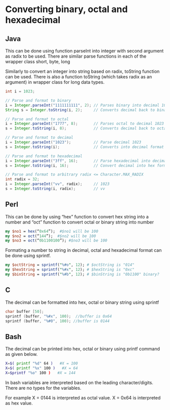 # Converting binary, octal and hexadecimal
## Java

This can be done using function parseInt into integer with second argument as radix to be used.
There are similar parse functions in each of the wrapper class short, byte, long

Similarly to convert an integer into string based on radix, toString function can be used.
There is also a function toString (which takes radix as an argument) in wrapper class for long data types.

```java
int i = 1023;

// Parse and format to binary
i = Integer.parseInt("1111111111", 2); // Parses binary into decimal 1023
String s = Integer.toString(i, 2);     // Converts decimal back to binary formatted string 1111111111

// Parse and format to octal
i = Integer.parseInt("1777", 8);       // Parses octal to decimal 1023
s = Integer.toString(i, 8);            // Converts decimal back to octal formatted string 1777

// Parse and format to decimal
i = Integer.parseInt("1023");          // Parse decimal 1023
s = Integer.toString(i);               // Converts into decimal format 1023

// Parse and format to hexadecimal
i = Integer.parseInt("3ff", 16);       // Parse hexadecimal into decimal 1023
s = Integer.toString(i, 16);           // Convert decimal into hex formatted string 3ff

// Parse and format to arbitrary radix <= Character.MAX_RADIX
int radix = 32;
i = Integer.parseInt("vv", radix);     // 1023
s = Integer.toString(i, radix);        // vv
```

## Perl

This can be done by using “hex” function to convert hex string into a number and “oct” function to convert octal or binary string into number

```perl 
my $no1 = hex(“0x64”);  #$no1 will be 100
my $no2 = oct(“144”);  #$no2 will be 100
my $no3 = oct(“0b1100100”); #$no3 will be 100
```

Formating a number to string in decimal, octal and hexadecimal format can be done using sprintf.

```perl
my $octString = sprintf("%#o", 12); # $octString is "014"
my $hexString = sprintf("%#x", 12); # $hexString is "0xc"
my $binString = sprintf("%#b", 12); # $binString is "0b1100" binary?
```

## C
The decimal can be formatted into hex, octal or binary string using sprintf

```c
char buffer [50];
sprintf (buffer, "%#x", 100);  //buffer is 0x64
sprintf (buffer, "%#0", 100); //buffer is 0144
```

## Bash
The decimal can be printed into hex, octal or binary using printf command as given below.

```bash
X=$( printf "%d" 64 )   #X = 100
X=$( printf "%x" 100 )   #X = 64
X=$printf "%o" 100 )   #X = 144
```

In bash variables are interpreted based on the leading character/digits. There are no types for the variables.

For example
X = 0144 is interpreted as octal value.
X = 0x64 is interpreted as hex value.
